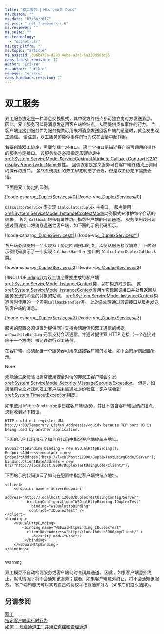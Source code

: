 ```yaml
---
title: "双工服务 | Microsoft Docs"
ms.custom: ""
ms.date: "03/30/2017"
ms.prod: ".net-framework-4.6"
ms.reviewer: ""
ms.suite: ""
ms.technology: 
  - "dotnet-clr"
ms.tgt_pltfrm: ""
ms.topic: "article"
ms.assetid: 396b875a-d203-4ebe-a3a1-6a330d962e95
caps.latest.revision: 17
author: "Erikre"
ms.author: "erikre"
manager: "erikre"
caps.handback.revision: 17
---
```

# 双工服务
双工服务协定是一种消息交换模式，其中双方终结点都可独立向对方发送消息。 因此，双工服务可以将消息发送回客户端终结点，从而提供类似事件的行为。 当客户端连接到服务并为服务提供可用来将消息发送回客户端的通道时，就会发生双工通信。 请注意，双工服务的类似事件的行为仅在会话中起作用。  
  
 若要创建双工协定，需要创建一对接口。 第一个接口是描述客户端可调用的操作的服务协定接口。 该服务协定必须指定*回调协定*中<xref:System.ServiceModel.ServiceContractAttribute.CallbackContract%2A?displayProperty=fullName>属性。 回调协定是定义服务可在客户端终结点上调用的操作的接口。 虽然系统提供的双工绑定利用了会话，但是双工协定不需要会话。  
  
 下面是双工协定的示例。  
  
 [!code-csharp[c_DuplexServices#0](../../../../samples/snippets/csharp/VS_Snippets_CFX/c_duplexservices/cs/service.cs#0)]
 [!code-vb[c_DuplexServices#0](../../../../samples/snippets/visualbasic/VS_Snippets_CFX/c_duplexservices/vb/service.vb#0)]  
  
 `CalculatorService` 类实现 `ICalculatorDuplex` 主接口。 服务使用<xref:System.ServiceModel.InstanceContextMode>实例模式来维护每个会话的结果。 名为 `Callback` 的私有属性访问指向客户端的回调通道。 服务使用该回调通过回调接口将消息返送给客户端，如下面的示例代码所示。  
  
 [!code-csharp[c_DuplexServices#1](../../../../samples/snippets/csharp/VS_Snippets_CFX/c_duplexservices/cs/service.cs#1)]
 [!code-vb[c_DuplexServices#1](../../../../samples/snippets/visualbasic/VS_Snippets_CFX/c_duplexservices/vb/service.vb#1)]  
  
 客户端必须提供一个实现双工协定回调接口的类，以便从服务接收消息。 下面的示例代码演示了一个实现 `CallbackHandler` 接口的 `ICalculatorDuplexCallback` 类。  
  
 [!code-csharp[c_DuplexServices#2](../../../../samples/snippets/csharp/VS_Snippets_CFX/c_duplexservices/cs/client.cs#2)]
 [!code-vb[c_DuplexServices#2](../../../../samples/snippets/visualbasic/VS_Snippets_CFX/c_duplexservices/vb/client.vb#2)]  
  
 [!INCLUDE[indigo2](../../../../includes/indigo2-md.md)]为双工协定需要生成的客户端<xref:System.ServiceModel.InstanceContext>类，以在构造时提供。 这<xref:System.ServiceModel.InstanceContext>类用作实现回调接口并处理返回从服务发送的消息的对象的站点。 <xref:System.ServiceModel.InstanceContext>构造类时使用的一个实例`CallbackHandler`类。 此对象处理通过回调接口从服务发送到客户端的消息。  
  
 [!code-csharp[c_DuplexServices#3](../../../../samples/snippets/csharp/VS_Snippets_CFX/c_duplexservices/cs/client.cs#3)]
 [!code-vb[c_DuplexServices#3](../../../../samples/snippets/visualbasic/VS_Snippets_CFX/c_duplexservices/vb/client.vb#3)]  
  
 服务的配置必须设置为提供同时支持会话通信和双工通信的绑定。 `wsDualHttpBinding` 元素支持会话通信，并通过提供双 HTTP 连接（一个连接对应于一个方向）来允许进行双工通信。  
  
 在客户端，必须配置一个服务器可用来连接客户端的地址，如下面的示例配置所示。  
  
  
  
> [!NOTE]
>  未能通过身份验证通常使用安全对话的非双工客户端会引发<xref:System.ServiceModel.Security.MessageSecurityException>。 但是，如果使用安全对话的双工客户端未能通过身份验证，客户端收到<xref:System.TimeoutException>相反。  
  
 如果使用 `WSHttpBinding` 元素创建客户端/服务，并且不包含客户端回调终结点，您将收到以下错误。  
  
```  
HTTP could not register URL  
htp://+:80/Temporary_Listen_Addresses/<guid> because TCP port 80 is being used by another application.  
```  
  
 下面的示例代码演示了如何在代码中指定客户端终结点地址。  
  
```  
WSDualHttpBinding binding = new WSDualHttpBinding();  
EndpointAddress endptadr = new EndpointAddress("http://localhost:12000/DuplexTestUsingCode/Server");  
binding.ClientBaseAddress = new Uri("http://localhost:8000/DuplexTestUsingCode/Client/");  
```  
  
 下面的示例代码演示了如何在配置中指定客户端终结点地址。  
  
```  
<client>  
    <endpoint name ="ServerEndpoint"   
          address="http://localhost:12000/DuplexTestUsingConfig/Server"  
          bindingConfiguration="WSDualHttpBinding_IDuplexTest"   
            binding="wsDualHttpBinding"  
           contract="IDuplexTest" />  
</client>  
<bindings>  
    <wsDualHttpBinding>  
        <binding name="WSDualHttpBinding_IDuplexTest"    
          clientBaseAddress="http://localhost:8000/myClient/" >  
            <security mode="None"/>  
         </binding>  
    </wsDualHttpBinding>  
</bindings>  
  
```  
  
> [!WARNING]
>  双工模型不自动检测服务或客户端何时关闭其通道。 因此，如果客户端意外终止，默认情况下将不会通知该服务；或者，如果客户端意外终止，将不会通知该服务。 客户端和服务可以实现自己的协议以相互通知对方（如果它们这么选择）。  
  
## <a name="see-also"></a>另请参阅  
 [双工](../../../../docs/framework/wcf/samples/duplex.md)   
 [指定客户端运行时行为](../../../../docs/framework/wcf/specifying-client-run-time-behavior.md)   
 [如何︰ 创建通道工厂并用它创建和管理通道](../../../../docs/framework/wcf/feature-details/how-to-create-a-channel-factory-and-use-it-to-create-and-manage-channels.md)